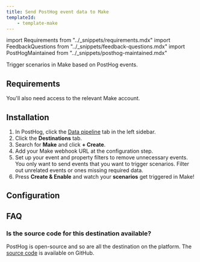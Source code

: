```yaml
---
title: Send PostHog event data to Make
templateId:
    - template-make
---
```


import Requirements from "../_snippets/requirements.mdx"
import FeedbackQuestions from "../_snippets/feedback-questions.mdx"
import PostHogMaintained from "../_snippets/posthog-maintained.mdx"

Trigger scenarios in Make based on PostHog events.

## Requirements

<Requirements />

You'll also need access to the relevant Make account.

## Installation

1. In PostHog, click the [Data pipeline](https://us.posthog.com/pipeline/overview) tab in the left sidebar.
2. Click the **Destinations** tab.
3. Search for **Make** and click **+ Create**.
4. Add your Make webhook URL at the configuration step.
5. Set up your event and property filters to remove unnecessary events. You only want to send events that you want to trigger scenarios. Filter out unrelated events or ones missing required data.
6. Press **Create & Enable** and watch your **scenarios** get triggered in Make!

<HideOnCDPIndex>

## Configuration

<TemplateParameters />

## FAQ

### Is the source code for this destination available?

PostHog is open-source and so are all the destination on the platform. The [source code](https://github.com/PostHog/posthog/blob/master/posthog/cdp/templates/make/template_make.py) is available on GitHub.

<PostHogMaintained />

<FeedbackQuestions />

</HideOnCDPIndex>